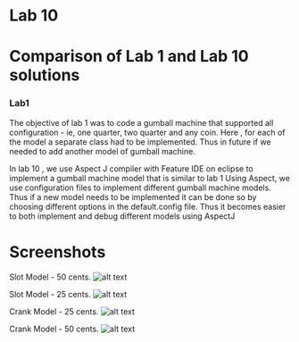 # Lab 10 

# Comparison of Lab 1 and Lab 10 solutions

### Lab1

The objective of lab 1 was to code a gumball machine that supported all configuration - ie, one quarter, two quarter and any coin.
Here , for each of the model a separate class had to be implemented. Thus in future if we needed to add another model of 
gumball machine. 

In lab 10 , we use Aspect J compiler with Feature IDE on eclipse to implement a gumball machine model that is similar to lab 1
Using Aspect, we use configuration files to implement different gumball machine models. Thus if a new model needs to be implemented
it can be done so by choosing different options in the default.config file.
Thus it becomes easier to both implement and debug different models using AspectJ


# Screenshots



 Slot Model - 50 cents.
![alt text](https://github.com/kavyadayanand/cmpe202/blob/master/lab10/output/slot_50.png)

 Slot Model - 25 cents.
![alt text](https://github.com/kavyadayanand/cmpe202/blob/master/lab10/output/slot_25.png)

 Crank Model - 25 cents.
![alt text](https://github.com/kavyadayanand/cmpe202/blob/master/lab10/output/crank_25.png)

 Crank Model - 50 cents.
![alt text](https://github.com/kavyadayanand/cmpe202/blob/master/lab10/output/crank_50.png)


